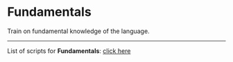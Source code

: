 # Fundamentals

Train on fundamental knowledge of the language. 

---

List of scripts for **Fundamentals**: [click here](https://github.com/nestorivanmo/Codewars/tree/master/Swift/Fundamentals/Scripts)

